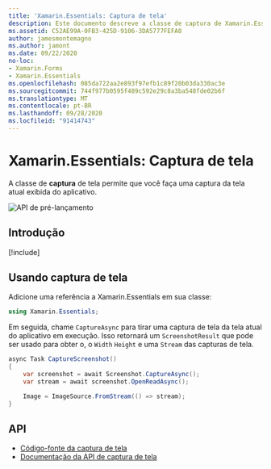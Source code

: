 ```yaml
---
title: 'Xamarin.Essentials: Captura de tela'
description: Este documento descreve a classe de captura de Xamarin.Essentials tela no, que permite que você faça uma captura do ecrã exibido atual do aplicativo.
ms.assetid: C52AE99A-0FB3-425D-9106-3DA5777FEFA0
author: jamesmontemagno
ms.author: jamont
ms.date: 09/22/2020
no-loc:
- Xamarin.Forms
- Xamarin.Essentials
ms.openlocfilehash: 085da722aa2e893f97efb1c89f20b03da330ac3e
ms.sourcegitcommit: 744f977b0595f489c592e29c8a3ba548fde02b6f
ms.translationtype: MT
ms.contentlocale: pt-BR
ms.lasthandoff: 09/28/2020
ms.locfileid: "91414743"
---
```

# <a name="no-locxamarinessentials-screenshot"></a>Xamarin.Essentials: Captura de tela

A classe de **captura** de tela permite que você faça uma captura da tela atual exibida do aplicativo.

![API de pré-lançamento](~/media/shared/preview.png)


## <a name="get-started"></a>Introdução

[!include[](~/essentials/includes/get-started.md)]

## <a name="using-screenshot"></a>Usando captura de tela

Adicione uma referência a Xamarin.Essentials em sua classe:

```csharp
using Xamarin.Essentials;
```

Em seguida, chame `CaptureAsync` para tirar uma captura de tela da tela atual do aplicativo em execução. Isso retornará um `ScreenshotResult` que pode ser usado para obter o, o `Width` `Height` e uma `Stream` das capturas de tela.


```csharp
async Task CaptureScreenshot()
{
    var screenshot = await Screenshot.CaptureAsync();
    var stream = await screenshot.OpenReadAsync();

    Image = ImageSource.FromStream(() => stream);
}
```


## <a name="api"></a>API

- [Código-fonte da captura de tela](https://github.com/xamarin/Essentials/tree/main/Xamarin.Essentials/Screenshot)
- [Documentação da API de captura de tela](xref:Xamarin.Essentials.Screenshot)

